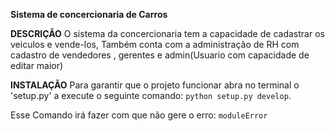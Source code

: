 **Sistema de concercionaria de Carros**

**DESCRIÇÃO**
  O sistema da concercionaria tem a capacidade de cadastrar os veiculos e vende-los, Também conta com a administração de RH com cadastro de vendedores , gerentes e admin(Usuario com capacidade de editar maior)

**INSTALAÇÃO**
  Para garantir que o projeto funcionar abra no terminal o 'setup.py' a execute o seguinte comando: `python setup.py develop`.
  
  Esse Comando irá fazer com que não gere o erro: `moduleError`
